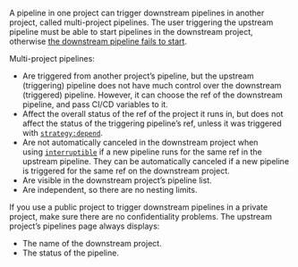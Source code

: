 A pipeline in one project can trigger downstream pipelines in another project, called multi-project pipelines. The user triggering the upstream pipeline must be able to start pipelines in the downstream project, otherwise [the downstream pipeline fails to start](https://docs.gitlab.com/ee/ci/pipelines/downstream_pipelines_troubleshooting.html#trigger-job-fails-and-does-not-create-multi-project-pipeline).

Multi-project pipelines:

- Are triggered from another project’s pipeline, but the upstream (triggering) pipeline does not have much control over the downstream (triggered) pipeline. However, it can choose the ref of the downstream pipeline, and pass CI/CD variables to it.
- Affect the overall status of the ref of the project it runs in, but does not affect the status of the triggering pipeline’s ref, unless it was triggered with [`strategy:depend`](https://docs.gitlab.com/ee/ci/yaml/index.html#triggerstrategy).
- Are not automatically canceled in the downstream project when using [`interruptible`](https://docs.gitlab.com/ee/ci/yaml/index.html#interruptible) if a new pipeline runs for the same ref in the upstream pipeline. They can be automatically canceled if a new pipeline is triggered for the same ref on the downstream project.
- Are visible in the downstream project’s pipeline list.
- Are independent, so there are no nesting limits.

If you use a public project to trigger downstream pipelines in a private project, make sure there are no confidentiality problems. The upstream project’s pipelines page always displays:

- The name of the downstream project.
- The status of the pipeline.